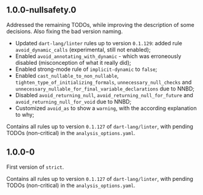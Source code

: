 ## 1.0.0-nullsafety.0

Addressed the remaining TODOs, while improving the description of some decisions. Also fixing the bad version naming.

- Updated `dart-lang/linter` rules up to version `0.1.129`: added rule `avoid_dynamic_calls` (experimental, still not
enabled);
- Enabled `avoid_annotating_with_dynamic` - which was erroneously disabled (misconception of what it really did);
- Enabled strong-mode rule of `implicit-dynamic` to `false`;
- Enabled `cast_nullable_to_non_nullable`, `tighten_type_of_initializing_formals`, `unnecessary_null_checks` and 
`unnecessary_nullable_for_final_variable_declarations` due to NNBD;
- Disabled `avoid_returning_null`, `avoid_returning_null_for_future` and `avoid_returning_null_for_void` due to NNBD;
- Customized `avoid_as` to show a `warning`, with the according explanation to why;

Contains all rules up to version `0.1.127` of `dart-lang/linter`, with pending TODOs (non-critical) in the
`analysis_options.yaml`.

## 1.0.0-0

First version of `strict`.

Contains all rules up to version `0.1.127` of `dart-lang/linter`, with pending TODOs (non-critical) in the
`analysis_options.yaml`.